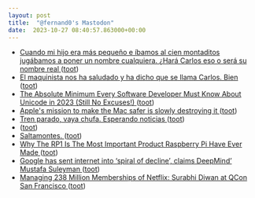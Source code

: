 ```yaml
---
layout: post
title:  "@fernand0's Mastodon"
date:  2023-10-27 08:40:57.863000+00:00
---
```

*  [Cuando mi hijo era más  pequeño e íbamos al cien montaditos jugábamos a poner un nombre cualquiera. ¿Hará Carlos eso o será su nombre real ](https://mastodon.social/@fernand0/111306084052183625) ([toot](https://mastodon.social/@fernand0/111306084052183625))
*  [El maquinista nos ha saludado y ha dicho que se llama Carlos. Bien ](https://mastodon.social/@fernand0/111306074074566146) ([toot](https://mastodon.social/@fernand0/111306074074566146))
*  [The Absolute Minimum Every Software Developer Must Know About Unicode in 2023 (Still No Excuses!) ](https://tonsky.me/blog/unicod) ([toot](https://mastodon.social/@fernand0/111305991312088475))
*  [Apple's mission to make the Mac safer is slowly destroying it ](https://www.macworld.com/article/2101369/overzealous-security-is-wrecking-the-mac-user-experience.htm) ([toot](https://mastodon.social/@fernand0/111305792279266988))
*  [Tren parado, vaya chufa. Esperando noticias ](https://mastodon.social/@fernand0/111302860649085409) ([toot](https://mastodon.social/@fernand0/111302860649085409))
*  [ ](https://mastodon.social/users/fernand0/statuses/111302719999865778/activity) ([toot](https://mastodon.social/users/fernand0/statuses/111302719999865778/activity))
*  [Saltamontes. ](https://avecesunafoto.wordpress.com/2023/10/26/saltamontes-2) ([toot](https://mastodon.social/@fernand0/111302467452290151))
*  [Why The RP1 Is The Most Important Product Raspberry Pi Have Ever Made ](https://hackaday.com/2023/10/16/why-the-rp1-is-the-most-important-product-raspberry-pi-have-ever-made) ([toot](https://mastodon.social/@fernand0/111302418072985983))
*  [Google has sent internet into ‘spiral of decline’, claims DeepMind’ Mustafa Suleyman ](https://www.telegraph.co.uk/business/2023/10/14/google-internet-spiral-of-decline-deepmind-mustafa-suleyman) ([toot](https://mastodon.social/@fernand0/111302341229093742))
*  [Managing 238 Million Memberships of Netflix: Surabhi Diwan at QCon San Francisco  ](https://www.infoq.com/news/2023/10/membership-management-netflix) ([toot](https://mastodon.social/@fernand0/111301968802804407))
